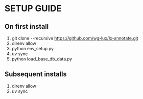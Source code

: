 # SETUP GUIDE

## On first install

1. git clone --recursive https://github.com/wg-lux/lx-annotate.git
2. direnv allow
3. python env_setup.py
4. uv sync
5. python load_base_db_data.py

## Subsequent installs

1. direnv allow
2. uv sync
